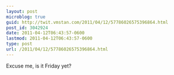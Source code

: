 ```yaml
---
layout: post
microblog: true
guid: http://twit.vmstan.com/2011/04/12/57786026575396864.html
post_id: 3042924
date: 2011-04-12T06:43:57-0600
lastmod: 2011-04-12T06:43:57-0600
type: post
url: /2011/04/12/57786026575396864.html
---
```

Excuse me, is it Friday yet?
